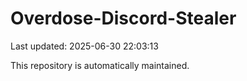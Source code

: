 # Overdose-Discord-Stealer

Last updated: 2025-06-30 22:03:13

This repository is automatically maintained.
